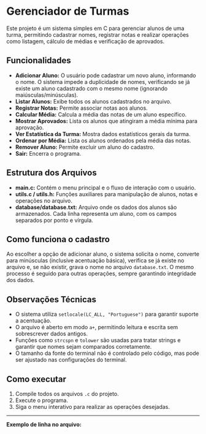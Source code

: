 # Gerenciador de Turmas

Este projeto é um sistema simples em C para gerenciar alunos de uma turma, permitindo cadastrar nomes, registrar notas e realizar operações como listagem, cálculo de médias e verificação de aprovados.

## Funcionalidades

- **Adicionar Aluno:** O usuário pode cadastrar um novo aluno, informando o nome. O sistema impede a duplicidade de nomes, verificando se já existe um aluno cadastrado com o mesmo nome (ignorando maiúsculas/minúsculas).
- **Listar Alunos:** Exibe todos os alunos cadastrados no arquivo.
- **Registrar Notas:** Permite associar notas aos alunos.
- **Calcular Média:** Calcula a média das notas de um aluno específico.
- **Mostrar Aprovados:** Lista os alunos que atingiram a média mínima para aprovação.
- **Ver Estatística da Turma:** Mostra dados estatísticos gerais da turma.
- **Ordenar por Média:** Lista os alunos ordenados pela média das notas.
- **Remover Aluno:** Permite excluir um aluno do cadastro.
- **Sair:** Encerra o programa.

## Estrutura dos Arquivos

- **main.c:** Contém o menu principal e o fluxo de interação com o usuário.
- **utils.c / utils.h:** Funções auxiliares para manipulação de alunos, notas e operações no arquivo.
- **database/database.txt:** Arquivo onde os dados dos alunos são armazenados. Cada linha representa um aluno, com os campos separados por ponto e vírgula.

## Como funciona o cadastro

Ao escolher a opção de adicionar aluno, o sistema solicita o nome, converte para minúsculas (inclusive acentuação básica), verifica se já existe no arquivo e, se não existir, grava o nome no arquivo `database.txt`. O mesmo processo é seguido para outras operações, sempre garantindo integridade dos dados.

## Observações Técnicas

- O sistema utiliza `setlocale(LC_ALL, "Portuguese")` para garantir suporte a acentuação.
- O arquivo é aberto em modo `a+`, permitindo leitura e escrita sem sobrescrever dados antigos.
- Funções como `strcspn` e `tolower` são usadas para tratar strings e garantir que nomes sejam comparados corretamente.
- O tamanho da fonte do terminal não é controlado pelo código, mas pode ser ajustado nas configurações do terminal.

## Como executar

1. Compile todos os arquivos `.c` do projeto. 
2. Execute o programa.
3. Siga o menu interativo para realizar as operações desejadas.

---

**Exemplo de linha no arquivo:** 